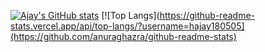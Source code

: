 [![Ajay's GitHub stats](https://github-readme-stats.vercel.app/api?username=hajay180505&show_icons=true)](https://github.com/anuraghazra/github-readme-stats)
[![Top Langs](https://github-readme-stats.vercel.app/api/top-langs/?username=hajay180505](https://github.com/anuraghazra/github-readme-stats)
